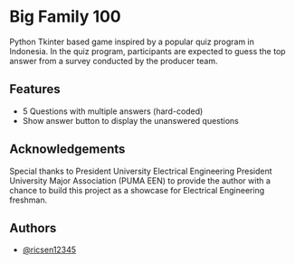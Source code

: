 
# Big Family 100

Python Tkinter based game inspired by a popular quiz program in Indonesia. In the quiz program, participants are expected to guess the top answer from a survey conducted by the producer team.


## Features

- 5 Questions with multiple answers (hard-coded)
- Show answer button to display the unanswered questions


## Acknowledgements

Special thanks to President University Electrical Engineering President University Major Association (PUMA EEN) to provide the author with a chance to build this project as a showcase for Electrical Engineering freshman.

## Authors

- [@ricsen12345](https://github.com/Ricsen12345/)

